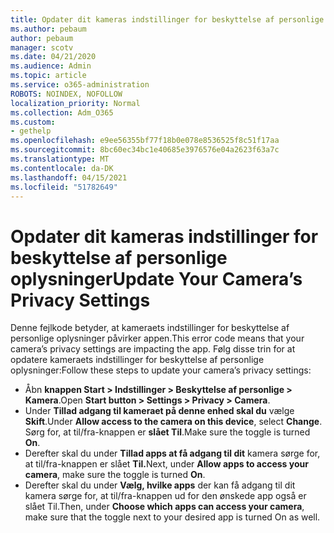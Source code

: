 ```yaml
---
title: Opdater dit kameras indstillinger for beskyttelse af personlige oplysninger
ms.author: pebaum
author: pebaum
manager: scotv
ms.date: 04/21/2020
ms.audience: Admin
ms.topic: article
ms.service: o365-administration
ROBOTS: NOINDEX, NOFOLLOW
localization_priority: Normal
ms.collection: Adm_O365
ms.custom:
- gethelp
ms.openlocfilehash: e9ee56355bf77f18b0e078e8536525f8c51f17aa
ms.sourcegitcommit: 8bc60ec34bc1e40685e3976576e04a2623f63a7c
ms.translationtype: MT
ms.contentlocale: da-DK
ms.lasthandoff: 04/15/2021
ms.locfileid: "51782649"
---
```

# <a name="update-your-cameras-privacy-settings"></a><span data-ttu-id="c324b-102">Opdater dit kameras indstillinger for beskyttelse af personlige oplysninger</span><span class="sxs-lookup"><span data-stu-id="c324b-102">Update Your Camera’s Privacy Settings</span></span>

<span data-ttu-id="c324b-103">Denne fejlkode betyder, at kameraets indstillinger for beskyttelse af personlige oplysninger påvirker appen.</span><span class="sxs-lookup"><span data-stu-id="c324b-103">This error code means that your camera’s privacy settings are impacting the app.</span></span> <span data-ttu-id="c324b-104">Følg disse trin for at opdatere kameraets indstillinger for beskyttelse af personlige oplysninger:</span><span class="sxs-lookup"><span data-stu-id="c324b-104">Follow these steps to update your camera’s privacy settings:</span></span>

- <span data-ttu-id="c324b-105">Åbn **knappen Start > Indstillinger > Beskyttelse af personlige > Kamera**.</span><span class="sxs-lookup"><span data-stu-id="c324b-105">Open **Start button > Settings > Privacy > Camera**.</span></span>
- <span data-ttu-id="c324b-106">Under **Tillad adgang til kameraet på denne enhed skal du** vælge **Skift**.</span><span class="sxs-lookup"><span data-stu-id="c324b-106">Under **Allow access to the camera on this device**, select **Change**.</span></span> <span data-ttu-id="c324b-107">Sørg for, at til/fra-knappen er **slået Til**.</span><span class="sxs-lookup"><span data-stu-id="c324b-107">Make sure the toggle is turned **On**.</span></span>
- <span data-ttu-id="c324b-108">Derefter skal du under **Tillad apps at få adgang til dit** kamera sørge for, at til/fra-knappen er slået **Til.**</span><span class="sxs-lookup"><span data-stu-id="c324b-108">Next, under **Allow apps to access your camera**, make sure the toggle is turned **On**.</span></span>
- <span data-ttu-id="c324b-109">Derefter skal du under **Vælg, hvilke apps** der kan få adgang til dit kamera sørge for, at til/fra-knappen ud for den ønskede app også er slået Til.</span><span class="sxs-lookup"><span data-stu-id="c324b-109">Then, under **Choose which apps can access your camera**, make sure that the toggle next to your desired app is turned On as well.</span></span>
